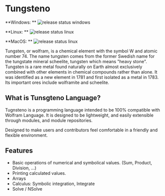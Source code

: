 # Tungsteno
**Windows: ** ![release status windows](https://github.com/JoseCarlosGarcia95/Tungsteno/workflows/release%20status%20windows/badge.svg)

**Linux: ** ![release status linux](https://github.com/JoseCarlosGarcia95/Tungsteno/workflows/release%20status%linux/badge.svg)

**MacOS: ** ![release status linux](https://github.com/JoseCarlosGarcia95/Tungsteno/workflows/release%20status%macos/badge.svg)

Tungsten, or wolfram, is a chemical element with the symbol W and atomic number 74. The name tungsten comes from the former Swedish name for the tungstate mineral scheelite, tungsten which means "heavy stone". Tungsten is a rare metal found naturally on Earth almost exclusively combined with other elements in chemical compounds rather than alone. It was identified as a new element in 1781 and first isolated as a metal in 1783. Its important ores include wolframite and scheelite.

## What is Tunsgteno Language?

Tugnsteno is a programming language intended to be 100% compatible with Wolfram Language. It is designed to be lightweight, and easily extensible through modules, and module repositories.

Designed to make users and contributors feel comfortable in a friendly and flexible environment.

## Features
- Basic operations of numerical and symbolical values. (Sum, Product, Division, ...)
- Printing calculated values.
- Arrays
- Calculus: Symbolic integration, Integrate
- Solve / NSolve
